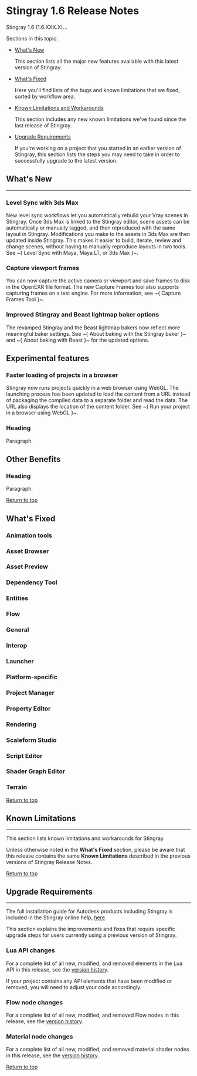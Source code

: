 # Stingray 1.6 Release Notes
<a name="top"></a>

Stingray 1.6 (1.6.XXX.X)...

Sections in this topic:

-	[What's New](#whats-new)

	This section lists all the major new features available with this latest version of Stingray.

-	[What's Fixed](#whats-fixed)

	Here you'll find lists of the bugs and known limitations that we fixed, sorted by workflow area.

-	[Known Limitations and Workarounds](#known-limitations)

	This section includes any new known limitations we've found since the last release of Stingray.

-	[Upgrade Requirements](#upgrade-requirements)

	If you're working on a project that you started in an earlier version of Stingray, this section lists the steps you may need to take in order to successfully upgrade to the latest version.

## What's New

* * *

### Level Sync with 3ds Max

New level sync workflows let you automatically rebuild your Vray scenes in Stingray. Once 3ds Max is linked to the Stingray editor, scene assets can be automatically or manually tagged, and then reproduced with the same layout in Stingray. Modifications you make to the assets in 3ds Max are then updated inside Stingray. This makes it easier to build, iterate, review and change scenes, without having to manually reproduce layouts in two tools. See ~{ Level Sync with Maya, Maya LT, or 3ds Max }~.

### Capture viewport frames

You can now capture the active camera or viewport and save frames to disk in the OpenEXR file format. The new Capture Frames tool also supports capturing frames on a test engine. For more information, see ~{ Capture Frames Tool }~.  

### Improved Stingray and Beast lightmap baker options

The revamped Stingray and the Beast lightmap bakers now reflect more meaningful baker settings. See ~{ About baking with the Stingray baker }~ and ~{ About baking with Beast }~ for the updated options.


## Experimental features

### Faster loading of projects in a browser

Stingray now runs projects quickly in a web browser using WebGL. The launching process has been updated to load the content from a URL instead of packaging the compiled data to a separate folder and read the data. The URL also displays the location of the content folder. See ~{ Run your project in a browser using WebGL }~.

### Heading

Paragraph.

## Other Benefits

### Heading

Paragraph.

[Return to top](#top)

## What's Fixed

### Animation tools

### Asset Browser

### Asset Preview

### Dependency Tool

### Entities

### Flow

### General

### Interop

### Launcher

### Platform-specific

### Project Manager

### Property Editor

### Rendering

### Scaleform Studio

### Script Editor

### Shader Graph Editor

### Terrain

[Return to top](#top)

## Known Limitations

* * *

This section lists known limitations and workarounds for Stingray.

Unless otherwise noted in the **What's Fixed** section, please be aware that this release contains the same **Known Limitations** described in the previous versions of Stingray Release Notes.

[Return to top](#top)

## Upgrade Requirements

* * *

The full installation guide for Autodesk products including Stingray is included in the Stingray online help, [here](http://www.autodesk.com/stingray-install-ENU "here").

This section explains the improvements and fixes that require specific upgrade steps for users currently using a previous version of Stingray.

### Lua API changes

For a complete list of all new, modified, and removed elements in the Lua API in this release, see the [version history](../../lua_ref/versions.html).

If your project contains any API elements that have been modified or removed, you will need to adjust your code accordingly.

### Flow node changes

For a complete list of all new, modified, and removed Flow nodes in this release, see the [version history](../../flow_ref/versions.html).

### Material node changes

For a complete list of all new, modified, and removed material shader nodes in this release, see the [version history](../../shader_ref/versions.html).

[Return to top](#top)
